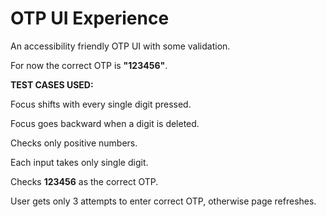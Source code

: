 # <h1>OTP UI Experience</h1>
<p>An accessibility friendly OTP UI with some validation.</p>
<p>For now the correct OTP is <strong>"123456"</strong>.</p>
<div><strong>TEST CASES USED:</strong></div>
<p>Focus shifts with every single digit pressed.</p>
<p>Focus goes backward when a digit is deleted.</p>
<p>Checks only positive numbers.</p>
<p>Each input takes only single digit.</p>
<p>Checks <strong>123456</strong> as the correct OTP.</p>
<p>User gets only 3 attempts to enter correct OTP, otherwise page refreshes.
